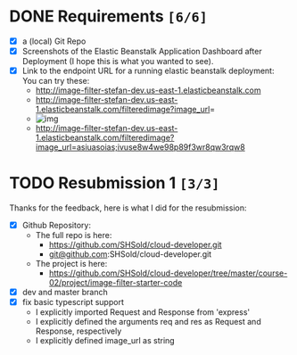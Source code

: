 

# DONE Requirements <code>[6/6]</code>

-   [X] a (local) Git Repo
-   [X] Screenshots of the Elastic Beanstalk Application Dashboard after
    Deployment (I hope this is what you wanted to see).
-   [X] Link to the endpoint URL for a running elastic beanstalk deployment:
    You can try these:
    -   <http://image-filter-stefan-dev.us-east-1.elasticbeanstalk.com>
    -   <http://image-filter-stefan-dev.us-east-1.elasticbeanstalk.com/filteredimage?image_url>=
    -   ![img](http://image-filter-stefan-dev.us-east-1.elasticbeanstalk.com/filteredimage?image_url=https://www.hdwallpaper.nu/wp-content/uploads/2015/02/Funny-Cat-Hidden.jpg)
    -   <http://image-filter-stefan-dev.us-east-1.elasticbeanstalk.com/filteredimage?image_url=asiuasoias;ivuse8w4we98p89f3wr8qw3rqw8>


# TODO Resubmission 1 <code>[3/3]</code>

Thanks for the feedback, here is what I did for the resubmission:

-   [X] Github Repository:
    -   The full repo is here:
        -   <https://github.com/SHSold/cloud-developer.git>
        -   git@github.com:SHSold/cloud-developer.git
    -   The project is here:
        -   <https://github.com/SHSold/cloud-developer/tree/master/course-02/project/image-filter-starter-code>
-   [X] dev and master branch
-   [X] fix basic typescript support
    -   I explicitly imported Request and Response from 'express'
    -   I explicitly defined the arguments req and res as Request and Response, respectively
    -   I explicitly defined image\_url as string

